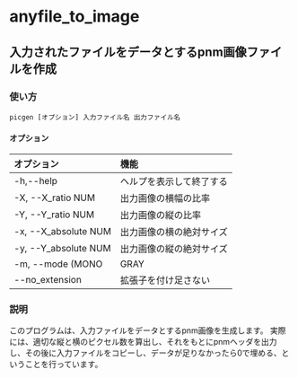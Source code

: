 # anyfile_to_image
## 入力されたファイルをデータとするpnm画像ファイルを作成
### 使い方
```
picgen [オプション] 入力ファイル名 出力ファイル名
```
#### オプション
|オプション|機能|
|:---|:---|
|-h,--help|ヘルプを表示して終了する|
|-X, --X_ratio NUM             |出力画像の横幅の比率|
|-Y, --Y_ratio NUM             |出力画像の縦の比率|
|-x, --X_absolute NUM          |出力画像の横の絶対サイズ|
|-y, --Y_absolute NUM          |出力画像の縦の絶対サイズ|
|-m, --mode (MONO|GRAY|COLOR)  |どの形式で出力するか（デフォルトはcolor）|
|--no_extension                |拡張子を付け足さない|
### 説明
このプログラムは、入力ファイルをデータとするpnm画像を生成します。
実際には、適切な縦と横のピクセル数を算出し、それをもとにpnmヘッダを出力し、その後に入力ファイルをコピーし、データが足りなかったら0で埋める、ということを行っています。
